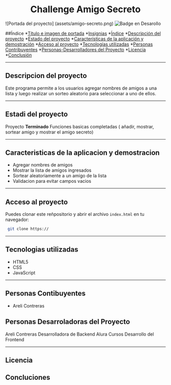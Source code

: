 <h1 align="center">Challenge Amigo Secreto</h1>

![Portada del proyecto] (assets/amigo-secreto.png)
![Badge en Desarollo](https://img.shields.io/badge/STATUS-%20TERMINADO-green)

##Índice
*[Título e imagen de portada](#Título-e-imagen-de-portada)
*[Insignias](#insignias)
*[Índice](#índice)
*[Descripción del proyecto](#descripción-del-proyecto)
*[Estado del proyecto](#Estado-del-proyecto)
*[Características de la aplicación y demostración](#Características-de-la-aplicación-y-demostración)
*[Acceso al proyecto](#acceso-proyecto)
*[Tecnologías utilizadas](#tecnologías-utilizadas)
*[Personas Contribuyentes](#personas-contribuyentes)
*[Personas-Desarrolladores del Proyecto](#personas-desarrolladores)
*[Licencia](#licencia)
*[Conclusión](#conclusión)

-----
## Descripcion del proyecto

Este programa permite a los usuarios agregar nombres de amigos a una lista y luego
realizar un sorteo aleatorio para seleccionar a uno de ellos.

-----
## Estadi del proyecto

Proyecto **Terminado**
Funciones basicas completadas ( añadir, mostrar, sortear amigo y mostrar el amigo secreto)

-----
## Caracteristicas de la aplicacion y demostracion

- Agregar nombres de amigos
- Mostrar la lista de amigos ingresados
- Sortear aleatoriamente a un amigo de la lista
- Validacion para evitar campos vacios

-----
## Acceso al proyecto

Puedes clonar este reñpositorio y abrir el archivo `index.html` en tu navegador:

 ```bash
  git clone https://
  ```

-----
## Tecnologias utilizadas

- HTML5
- CSS
- JavaScript

-----
## Personas Contibuyentes

- Areli Contreras

## Personas Desarroladoras del Proyecto

Areli Contreras          Desarrolladora de Backend
Alura Cursos             Desarrollo del Frontend

-----
## Licencia


## Concluciones
